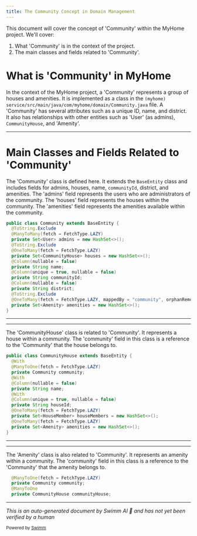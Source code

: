 ```yaml
---
title: The Community Concept in Domain Management
---
```

This document will cover the concept of 'Community' within the MyHome project. We'll cover:

1. What 'Community' is in the context of the project.
2. The main classes and fields related to 'Community'.

# What is 'Community' in MyHome

In the context of the MyHome project, a 'Community' represents a group of houses and amenities. It is implemented as a class in the <SwmPath repo-id="Z2l0aHViJTNBJTNBc2h1anUtbXlob21lJTNBJTNBcmljYXJkb2xvcGV6Zw==" repo-name="myhome" path="/service/src/main/java/com/myhome/domain/Community.java">`(myhome) service/src/main/java/com/myhome/domain/Community.java`</SwmPath> file. A 'Community' has several attributes such as a unique ID, name, and district. It also has relationships with other entities such as 'User' (as admins), <SwmToken path="/service/src/main/java/com/myhome/domain/CommunityHouse.java" pos="56:4:4" line-data="public class CommunityHouse extends BaseEntity {" repo-id="Z2l0aHViJTNBJTNBc2h1anUtbXlob21lJTNBJTNBcmljYXJkb2xvcGV6Zw==" repo-name="myhome">`CommunityHouse`</SwmToken>, and 'Amenity'.

<SwmSnippet path="/service/src/main/java/com/myhome/domain/Community.java" line="65" repo-id="Z2l0aHViJTNBJTNBc2h1anUtbXlob21lJTNBJTNBcmljYXJkb2xvcGV6Zw==">

---

# Main Classes and Fields Related to 'Community'

The 'Community' class is defined here. It extends the <SwmToken path="/service/src/main/java/com/myhome/domain/Community.java" pos="65:8:8" line-data="public class Community extends BaseEntity {" repo-id="Z2l0aHViJTNBJTNBc2h1anUtbXlob21lJTNBJTNBcmljYXJkb2xvcGV6Zw==" repo-name="myhome">`BaseEntity`</SwmToken> class and includes fields for admins, houses, name, <SwmToken path="/service/src/main/java/com/myhome/domain/Community.java" pos="75:5:5" line-data="  private String communityId;" repo-id="Z2l0aHViJTNBJTNBc2h1anUtbXlob21lJTNBJTNBcmljYXJkb2xvcGV6Zw==" repo-name="myhome">`communityId`</SwmToken>, district, and amenities. The 'admins' field represents the users who are administrators of the community. The 'houses' field represents the houses within the community. The 'amenities' field represents the amenities available within the community.

```java
public class Community extends BaseEntity {
  @ToString.Exclude
  @ManyToMany(fetch = FetchType.LAZY)
  private Set<User> admins = new HashSet<>();
  @ToString.Exclude
  @OneToMany(fetch = FetchType.LAZY)
  private Set<CommunityHouse> houses = new HashSet<>();
  @Column(nullable = false)
  private String name;
  @Column(unique = true, nullable = false)
  private String communityId;
  @Column(nullable = false)
  private String district;
  @ToString.Exclude
  @OneToMany(fetch = FetchType.LAZY, mappedBy = "community", orphanRemoval = true)
  private Set<Amenity> amenities = new HashSet<>();
}
```

---

</SwmSnippet>

<SwmSnippet path="/service/src/main/java/com/myhome/domain/CommunityHouse.java" line="56" repo-id="Z2l0aHViJTNBJTNBc2h1anUtbXlob21lJTNBJTNBcmljYXJkb2xvcGV6Zw==">

---

The 'CommunityHouse' class is related to 'Community'. It represents a house within a community. The 'community' field in this class is a reference to the 'Community' that the house belongs to.

```java
public class CommunityHouse extends BaseEntity {
  @With
  @ManyToOne(fetch = FetchType.LAZY)
  private Community community;
  @With
  @Column(nullable = false)
  private String name;
  @With
  @Column(unique = true, nullable = false)
  private String houseId;
  @OneToMany(fetch = FetchType.LAZY)
  private Set<HouseMember> houseMembers = new HashSet<>();
  @OneToMany(fetch = FetchType.LAZY)
  private Set<Amenity> amenities = new HashSet<>();
}
```

---

</SwmSnippet>

<SwmSnippet path="/service/src/main/java/com/myhome/domain/Amenity.java" line="67" repo-id="Z2l0aHViJTNBJTNBc2h1anUtbXlob21lJTNBJTNBcmljYXJkb2xvcGV6Zw==">

---

The 'Amenity' class is also related to 'Community'. It represents an amenity within a community. The 'community' field in this class is a reference to the 'Community' that the amenity belongs to.

```java
  @ManyToOne(fetch = FetchType.LAZY)
  private Community community;
  @ManyToOne
  private CommunityHouse communityHouse;
```

---

</SwmSnippet>

*This is an auto-generated document by Swimm AI 🌊 and has not yet been verified by a human*

<SwmMeta version="3.0.0" repo-id="Z2l0aHViJTNBJTNBbXlob21lJTNBJTNBc3dpbW1pbw==" repo-name="myhome"><sup>Powered by [Swimm](https://app.swimm.io/)</sup></SwmMeta>
